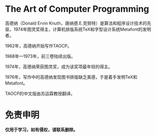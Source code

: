 The Art of Computer Programming
===============================

高德纳（Donald Ervin Knuth，唐纳德.E.克努特）是算法和程序设计技术的先驱，1974年图灵奖得主，计算机排版系统TeX和字型设计系统Metafont的发明者。

1962年，高德纳开始写作TAOCP。

1968年—1973年，前三卷陆续出版。

1974年，高德纳荣获图灵奖，成为该奖项最年轻的得主。

1976年，写作中的高德纳发现图书排版缺乏美感，于是着手发明TeX和Metafont。

TAOCP的中文版由苏运霖教授翻译。

# 免责申明
**仅用于学习，如有侵权，请联系删除。**
